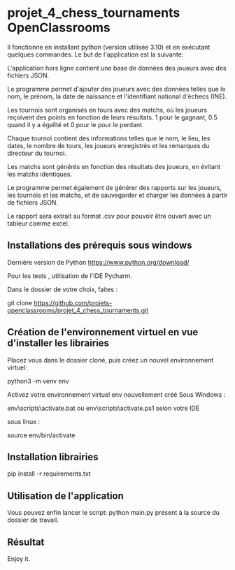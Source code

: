 # projet_4_chess_tournaments OpenClassrooms

Il fonctionne en installant python (version utilisée 3.10) et en exécutant quelques commandes. Le but de l'application est la suivante:

L'application hors ligne contient une base de données des joueurs avec des fichiers JSON.

Le programme permet d'ajouter des joueurs avec des données telles que le nom, le prénom, la date de naissance et l'identifiant national d'échecs (INE).

Les tournois sont organisés en tours avec des matchs, où les joueurs reçoivent des points en fonction de leurs résultats.
1 pour le gagnant, 0.5 quand il y a égalité et 0 pour le pour le perdant.

Chaque tournoi contient des informations telles que le nom, le lieu, les dates, le nombre de tours, les joueurs enregistrés et les remarques du directeur du tournoi.

Les matchs sont générés en fonction des résultats des joueurs, en évitant les matchs identiques.

Le programme permet également de générer des rapports sur les joueurs, les tournois et les matchs, et de sauvegarder et charger les données à partir de fichiers JSON.

Le rapport sera extrait au format .csv pour pouvoir être ouvert avec un tableur comme excel.

## Installations des prérequis sous windows
Dernière version de Python https://www.python.org/download/

Pour les tests , utilisation de l'IDE Pycharm.

Dans le dossier de votre choix, faites :

git clone https://github.com/projets-openclassrooms/projet_4_chess_tournaments.git


## Création de l'environnement virtuel en vue d'installer les librairies
Placez vous dans le dossier cloné, puis créez un nouvel environnement virtuel:

python3 -m venv env

Activez votre environnement virtuel env nouvellement créé 
Sous Windows :

env\scripts\activate.bat ou env\scripts\activate.ps1 selon votre IDE

sous linux :

source env/bin/activate

## Installation librairies 
pip install -r requirements.txt

## Utilisation de l'application
Vous pouvez enfin lancer le script:
python main.py présent à la source du dossier de travail.

## Résultat
Enjoy it.
